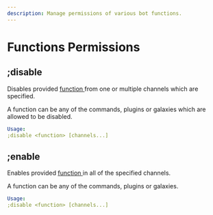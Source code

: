 ```yaml
---
description: Manage permissions of various bot functions.
---
```


# Functions Permissions

## ;disable

Disables provided [function ](../galaxy-reference.md#the-functions-hierarchy)from one or multiple channels which are specified.  
A function can be any of the commands, plugins or galaxies which are allowed to be disabled.

```yaml
Usage:
;disable <function> [channels...]
```

## ;enable

Enables provided [function ](../galaxy-reference.md#the-functions-hierarchy)in all of the specified channels.  
A function can be any of the commands, plugins or galaxies.

```yaml
Usage:
;disable <function> [channels...]
```


